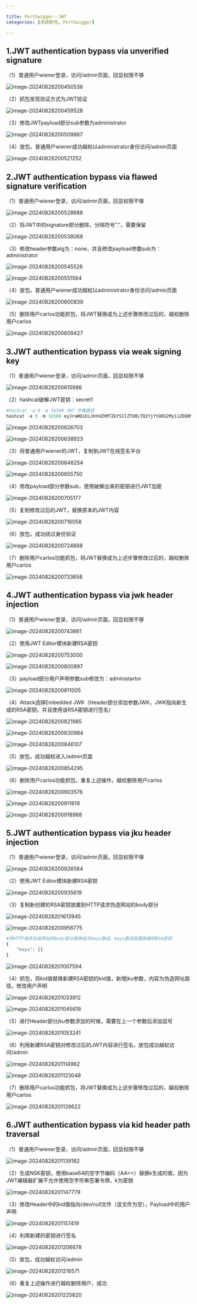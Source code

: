 ```yaml
---

title: PortSwigger--JWT
categories: [渗透靶场, PortSwigger]

---
```


## 1.**JWT** **authentication bypass via unverified signature**

（1）普通用户wiener登录，访问/admin页面，回显权限不够

![image-20240828200450536](https://cdn.jsdelivr.net/gh/Pres3nt/Typoraimages@master/images/202408282004576.png)

（2）抓包发现验证方式为JWT验证

![image-20240828200459528](https://cdn.jsdelivr.net/gh/Pres3nt/Typoraimages@master/images/202408282004580.png)

（3）修改JWTpayload部分sub参数为administrator

![image-20240828200509867](https://cdn.jsdelivr.net/gh/Pres3nt/Typoraimages@master/images/202408282005918.png)

（4）放包，普通用户wiener成功越权以administrator身份访问/admin页面

![image-20240828200521252](https://cdn.jsdelivr.net/gh/Pres3nt/Typoraimages@master/images/202408282005293.png)

## 2.**JWT** **authentication bypass via flawed signature verification**

（1）普通用户wiener登录，访问/admin页面，回显权限不够

![image-20240828200528688](https://cdn.jsdelivr.net/gh/Pres3nt/Typoraimages@master/images/202408282005727.png)

（2）将JWT中的signature部分删除，分隔符号"."，需要保留

![image-20240828200538068](https://cdn.jsdelivr.net/gh/Pres3nt/Typoraimages@master/images/202408282005119.png)

（3）修改header参数alg为：none，并且修改payload参数sub为：administrator

![image-20240828200545526](https://cdn.jsdelivr.net/gh/Pres3nt/Typoraimages@master/images/202408282005573.png)

![image-20240828200551564](https://cdn.jsdelivr.net/gh/Pres3nt/Typoraimages@master/images/202408282005612.png)

（4）放包，普通用户wiener成功越权以administrator身份访问/admin页面

![image-20240828200600839](https://cdn.jsdelivr.net/gh/Pres3nt/Typoraimages@master/images/202408282006881.png)

（5）删除用户carlos功能抓包，将JWT替换成为上述步骤修改过后的，越权删除用户carlos

![image-20240828200609427](https://cdn.jsdelivr.net/gh/Pres3nt/Typoraimages@master/images/202408282006480.png)

## 3.**JWT** **authentication bypass via weak signing key**

（1）普通用户wiener登录，访问/admin页面，回显权限不够

![image-20240828200615986](https://cdn.jsdelivr.net/gh/Pres3nt/Typoraimages@master/images/202408282006026.png)

（2）hashcat破解JWT密钥：secret1

```py
#hashcat -a 0 -m 16500 JWT 字典路径
hashcat -a 0 -m 16500 eyJraWQiOiJmYmZhMTZkYS1lZTU0LTQ2YjYtODU2My1iZDQ0MmNjZWExZjMiLCJhbGciOiJIUzI1NiJ9.eyJpc3MiOiJwb3J0c3dpZ2dlciIsImV4cCI6MTcyMzAxODM3Miwic3ViIjoid2llbmVyIn0.pGLfb3EbV1kf735C9vzZsTa8kvQwNdAwgPgtPRV-ofs jwt.secrets.list
```

![image-20240828200626703](https://cdn.jsdelivr.net/gh/Pres3nt/Typoraimages@master/images/202408282006774.png)

![image-20240828200638923](https://cdn.jsdelivr.net/gh/Pres3nt/Typoraimages@master/images/202408282006985.png)

（3）将普通用户wiener的JWT，复制到JWT在线签名平台

![image-20240828200648254](https://cdn.jsdelivr.net/gh/Pres3nt/Typoraimages@master/images/202408282006308.png)

![image-20240828200655750](https://cdn.jsdelivr.net/gh/Pres3nt/Typoraimages@master/images/202408282006799.png)

（4）修改payload部分参数sub，使用破解出来的密钥进行JWT加密

![image-20240828200705177](https://cdn.jsdelivr.net/gh/Pres3nt/Typoraimages@master/images/202408282007223.png)

（5）复制修改过后的JWT，替换原本的JWT内容

![image-20240828200716058](https://cdn.jsdelivr.net/gh/Pres3nt/Typoraimages@master/images/202408282007117.png)

（6）放包，成功绕过身份验证

![image-20240828200724898](https://cdn.jsdelivr.net/gh/Pres3nt/Typoraimages@master/images/202408282007941.png)

（7）删除用户carlos功能抓包，将JWT替换成为上述步骤修改过后的，越权删除用户carlos

![image-20240828200733658](https://cdn.jsdelivr.net/gh/Pres3nt/Typoraimages@master/images/202408282007709.png)

## 4.**JWT** **authentication bypass via jwk header injection**

（1）普通用户wiener登录，访问/admin页面，回显权限不够

![image-20240828200743661](https://cdn.jsdelivr.net/gh/Pres3nt/Typoraimages@master/images/202408282007705.png)

（2）使用JWT Editor模块新建RSA密钥

![image-20240828200753000](https://cdn.jsdelivr.net/gh/Pres3nt/Typoraimages@master/images/202408282007050.png)

![image-20240828200800897](https://cdn.jsdelivr.net/gh/Pres3nt/Typoraimages@master/images/202408282008952.png)

（3）payload部分用户声明参数sub修改为：administartor

![image-20240828200811005](https://cdn.jsdelivr.net/gh/Pres3nt/Typoraimages@master/images/202408282008055.png)

（4）Attack选择Embedded JWK（Header部分添加参数JWK，JWK指向新生成的RSA密钥，并且使用该RSA密钥进行签名）

![image-20240828200821985](https://cdn.jsdelivr.net/gh/Pres3nt/Typoraimages@master/images/202408282008035.png)

![image-20240828200830984](https://cdn.jsdelivr.net/gh/Pres3nt/Typoraimages@master/images/202408282008042.png)

![image-20240828200846107](https://cdn.jsdelivr.net/gh/Pres3nt/Typoraimages@master/images/202408282008165.png)

（5）放包，成功越权进入/admin页面

![image-20240828200854295](https://cdn.jsdelivr.net/gh/Pres3nt/Typoraimages@master/images/202408282008337.png)

（6）删除用户carlos功能抓包，重复上述操作，越权删除用户carlos

![image-20240828200903576](https://cdn.jsdelivr.net/gh/Pres3nt/Typoraimages@master/images/202408282009630.png)

![image-20240828200911619](https://cdn.jsdelivr.net/gh/Pres3nt/Typoraimages@master/images/202408282009668.png)

![image-20240828200918988](https://cdn.jsdelivr.net/gh/Pres3nt/Typoraimages@master/images/202408282009037.png)

## 5.**JWT** **authentication bypass via jku header injection**

（1）普通用户wiener登录，访问/admin页面，回显权限不够

![image-20240828200926584](https://cdn.jsdelivr.net/gh/Pres3nt/Typoraimages@master/images/202408282009626.png)

（2）使用JWT Editor模块新建RSA密钥

![image-20240828200935619](https://cdn.jsdelivr.net/gh/Pres3nt/Typoraimages@master/images/202408282009669.png)

（3）复制新创建的RSA密钥放置到HTTP请求伪造网站的body部分

![image-20240828201613945](https://cdn.jsdelivr.net/gh/Pres3nt/Typoraimages@master/images/202408282016005.png)

![image-20240828200956775](https://cdn.jsdelivr.net/gh/Pres3nt/Typoraimages@master/images/202408282009818.png)

```py
#将HTTP请求伪造网站的body部分替换成为keys数组，keys数组放置新建的RSA密钥
{
    "keys": []
}
```

![image-20240828201007594](https://cdn.jsdelivr.net/gh/Pres3nt/Typoraimages@master/images/202408282010643.png)

（4）抓包，将kid值替换新建RSA密钥的kid值，新增jku参数，内容为伪造网址路径，修改用户声明

![image-20240828201033912](https://cdn.jsdelivr.net/gh/Pres3nt/Typoraimages@master/images/202408282010963.png)

![image-20240828201045619](https://cdn.jsdelivr.net/gh/Pres3nt/Typoraimages@master/images/202408282010672.png)

（5）进行Header部分jku参数添加的时候，需要在上一个参数后添加逗号

![image-20240828201053241](https://cdn.jsdelivr.net/gh/Pres3nt/Typoraimages@master/images/202408282010293.png)

（6）利用新建RSA密钥对修改过后的JWT内容进行签名，放包成功越权访问/admin

![image-20240828201114962](https://cdn.jsdelivr.net/gh/Pres3nt/Typoraimages@master/images/202408282011018.png)

![image-20240828201123048](https://cdn.jsdelivr.net/gh/Pres3nt/Typoraimages@master/images/202408282011094.png)

（7）删除用户carlos功能抓包，将JWT替换成为上述步骤修改过后的，越权删除用户carlos

![image-20240828201128622](https://cdn.jsdelivr.net/gh/Pres3nt/Typoraimages@master/images/202408282011664.png)

## 6.**JWT** **authentication bypass via kid header path traversal**

（1）普通用户wiener登录，访问/admin页面，回显权限不够

![image-20240828201139182](https://cdn.jsdelivr.net/gh/Pres3nt/Typoraimages@master/images/202408282011224.png)

（2）生成NSK密钥，使用base64的空字节编码（AA==）替换k生成的值，因为JWT编辑器扩展不允许使用空字符串签署令牌，k为密钥

![image-20240828201147779](https://cdn.jsdelivr.net/gh/Pres3nt/Typoraimages@master/images/202408282011832.png)

（3）修改Header中的kid值指向/dev/null文件（该文件为空），Payload中的用户声明

![image-20240828201157419](https://cdn.jsdelivr.net/gh/Pres3nt/Typoraimages@master/images/202408282011476.png)

（4）利用新建的密钥进行签名

![image-20240828201206678](https://cdn.jsdelivr.net/gh/Pres3nt/Typoraimages@master/images/202408282012731.png)

（5）放包，成功越权访问/admin

![image-20240828201216571](https://cdn.jsdelivr.net/gh/Pres3nt/Typoraimages@master/images/202408282012619.png)

（6）重复上述操作进行越权删除用户，成功

![image-20240828201225820](https://cdn.jsdelivr.net/gh/Pres3nt/Typoraimages@master/images/202408282012866.png)